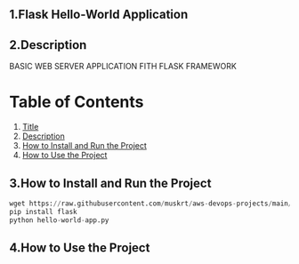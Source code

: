  ## 1.Flask Hello-World Application

 ## 2.Description
 BASIC WEB SERVER APPLICATION FITH FLASK 
 FRAMEWORK

 # Table of Contents
 
1. [Title](#1.Flask-Hello-World-Application)
2. [Description](#2.Description)
3. [How to Install and Run the Project](#3.How-to-Install-and-Run-the-Project)
4. [How to Use the Project](#4.How-to-Use-the-Project) 

 ## 3.How to Install and Run the Project
```python
wget https://raw.githubusercontent.com/muskrt/aws-devops-projects/main/python-projects/flask-01-hello-world-app/hello-world-app.py
pip install flask
python hello-world-app.py
```

 ## 4.How to Use the Project
